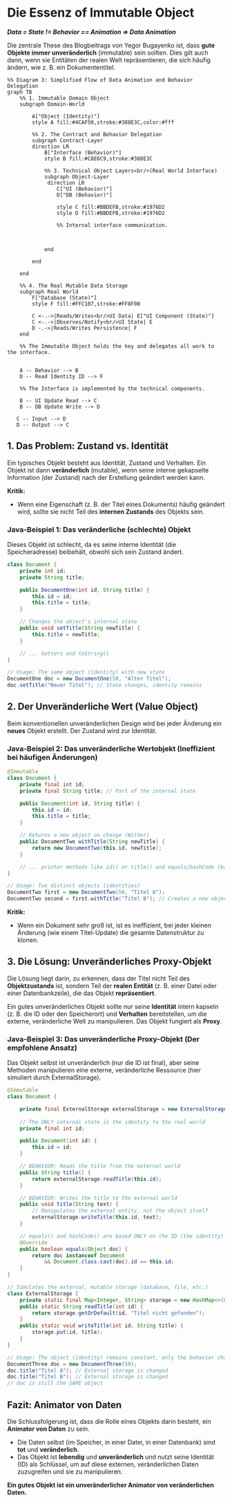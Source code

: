 # **Die Essenz of Immutable Object**

***Data = State != Behavior == Animation => Data Animation***

Die zentrale These des Blogbeitrags von Yegor Bugayenko ist, dass **gute Objekte immer unveränderlich** (immutable) sein sollten. Dies gilt auch dann, wenn sie Entitäten der realen Welt repräsentieren, die sich häufig ändern, wie z. B. ein Dokumententitel.


```mermaid
%% Diagram 3: Simplified Flow of Data Animation and Behavior Delegation
graph TB
    %% 1. Immutable Domain Object 
    subgraph Domain-World

        A["Object (Identity)"]
        style A fill:#4CAF50,stroke:#388E3C,color:#fff

        %% 2. The Contract and Behavior Delegation
        subgraph Contract-Layer
        direction LR
            B["Interface (Behavior)"]
            style B fill:#C8E6C9,stroke:#388E3C
        
            %% 3. Technical Object Layers<br/>(Real World Interface)
            subgraph Object-Layer
             direction LR
                C["UI (Behavior)"]
                D["DB (Behavior)"]

                style C fill:#BBDEFB,stroke:#1976D2
                style D fill:#BBDEFB,stroke:#1976D2
            
                %% Internal interface communication.
            
   

            end

        end

    end

    %% 4. The Real Mutable Data Storage
    subgraph Real World
        F["Database (State)"]
        style F fill:#FFC107,stroke:#FF8F00

        C <-.->|Reads/Writes<br/>UI Data| E["UI Component (State)"]
        C <-.->|Observes/Notify<br/>UI State| E
        D -.->|Reads/Writes Persistence| F
    end
    
    %% The Immutable Object holds the key and delegates all work to the interface.


    A -- Behavior --> B
    D -- Read Identity ID --> F

    %% The Interface is implemented by the technical components.

    B -- UI Update Read --> C
    B -- DB Update Write --> D

   C -- Input --> D
   D -- Output --> C
```

## **1. Das Problem: Zustand vs. Identität**

Ein typisches Objekt besteht aus Identität, Zustand und Verhalten. Ein Objekt ist dann **veränderlich** (mutable), wenn seine interne gekapselte Information (der Zustand) nach der Erstellung geändert werden kann.

**Kritik:** 
- Wenn eine Eigenschaft (z. B. der Titel eines Dokuments) häufig geändert wird, sollte sie nicht Teil des **internen Zustands** des Objekts sein.

### **Java-Beispiel 1: Das veränderliche (schlechte) Objekt**

Dieses Objekt ist schlecht, da es seine interne Identität (die Speicheradresse) beibehält, obwohl sich sein Zustand ändert.
```java
class Document {  
    private int id;  
    private String title;

    public DocumentOne(int id, String title) {  
        this.id = id;  
        this.title = title;  
    }

    // Changes the object's internal state  
    public void setTitle(String newTitle) {  
        this.title = newTitle;  
    }

    // ... Getters and toString()  
}

// Usage: The same object (identity) with new state  
DocumentOne doc = new DocumentOne(50, "Alter Titel");  
doc.setTitle("Neuer Titel"); // State changes, identity remains
```

## **2. Der Unveränderliche Wert (Value Object)**

Beim konventionellen unveränderlichen Design wird bei jeder Änderung ein **neues** Objekt erstellt. Der Zustand wird zur Identität.

### **Java-Beispiel 2: Das unveränderliche Wertobjekt (Ineffizient bei häufigen Änderungen)**
```java
@Immutable  
class Document {  
    private final int id;  
    private final String title; // Part of the internal state

    public Document(int id, String title) {  
        this.id = id;  
        this.title = title;  
    }

    // Returns a new object on change (Wither)  
    public DocumentTwo withTitle(String newTitle) {  
        return new DocumentTwo(this.id, newTitle);  
    }

    // ... printer methods like id() or title() and equals/hashCode (based on id AND title)  
}

// Usage: Two distinct objects (identities)  
DocumentTwo first = new DocumentTwo(50, "Titel A");  
DocumentTwo second = first.withTitle("Titel B"); // Creates a new object
```

**Kritik:** 
- Wenn ein Dokument sehr groß ist, ist es ineffizient, bei jeder kleinen Änderung (wie einem Titel-Update) die gesamte Datenstruktur zu klonen.

## **3. Die Lösung: Unveränderliches Proxy-Objekt**

Die Lösung liegt darin, zu erkennen, dass der Titel nicht Teil des **Objektzustands** ist, sondern Teil der **realen Entität** (z. B. einer Datei oder einer Datenbankzeile), die das Objekt **repräsentiert**.

Ein gutes unveränderliches Objekt sollte nur seine **Identität** intern kapseln (z. B. die ID oder den Speicherort) und **Verhalten** bereitstellen, um die externe, veränderliche Welt zu manipulieren. Das Objekt fungiert als **Proxy**.

### **Java-Beispiel 3: Das unveränderliche Proxy-Objekt (Der empfohlene Ansatz)**

Das Objekt selbst ist unveränderlich (nur die ID ist final), aber seine Methoden manipulieren eine externe, veränderliche Ressource (hier simuliert durch ExternalStorage).

```java
@Immutable  
class Document {  

    private final ExternalStorage externalStorage = new ExternalStorage();
     
    // The ONLY internal state is the identity to the real world  
    private final int id;

    public Document(int id) {  
        this.id = id;  
    }

    // BEHAVIOR: Reads the title from the external world  
    public String title() {  
        return externalStorage.readTitle(this.id);  
    }

    // BEHAVIOR: Writes the title to the external world  
    public void title(String text) {  
        // Manipulates the external entity, not the object itself  
        externalStorage.writeTitle(this.id, text);  
    }

    // equals() and hashCode() are based ONLY on the ID (the identity)  
    @Override  
    public boolean equals(Object doc) {  
        return doc instanceof Document  
            && Document.class.cast(doc).id == this.id;  
    }  
}

// Simulates the external, mutable storage (database, file, etc.)  
class ExternalStorage {  
    private static final Map<Integer, String> storage = new HashMap<>(0);  
    public static String readTitle(int id) {  
        return storage.getOrDefault(id, "Titel nicht gefunden");  
    }  
    public static void writeTitle(int id, String title) {  
        storage.put(id, title);  
    }  
}

// Usage: The object (identity) remains constant, only the behavior changes the external world  
DocumentThree doc = new DocumentThree(50);  
doc.title("Titel A"); // External storage is changed  
doc.title("Titel B"); // External storage is changed  
// doc is still the SAME object
```

## **Fazit: Animator von Daten**

Die Schlussfolgerung ist, dass die Rolle eines Objekts darin besteht, ein **Animator von Daten** zu sein.

* Die Daten selbst (im Speicher, in einer Datei, in einer Datenbank) sind **tot** und **veränderlich**.  
* Das Objekt ist **lebendig** und **unveränderlich** und nutzt seine Identität (ID) als Schlüssel, um auf diese externen, veränderlichen Daten zuzugreifen und sie zu manipulieren.

**Ein gutes Objekt ist ein unveränderlicher Animator von veränderlichen Daten.**
